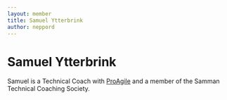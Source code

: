 ```yaml
---
layout: member
title: Samuel Ytterbrink
author: neppord
---
```


# Samuel Ytterbrink

Samuel is a Technical Coach with [ProAgile](http://proagile.eu) and a member of the Samman Technical Coaching Society.
